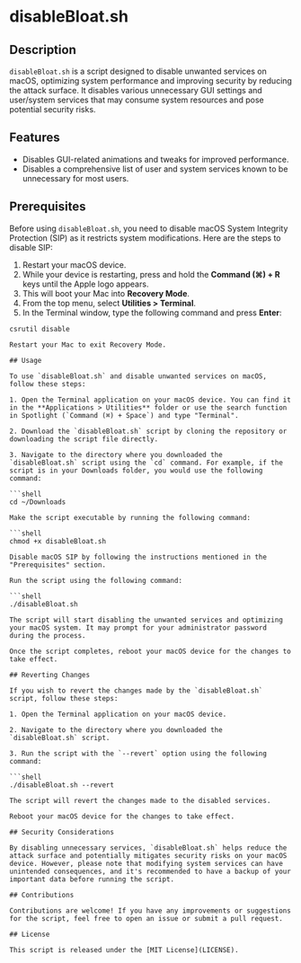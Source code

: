 # disableBloat.sh

## Description

`disableBloat.sh` is a script designed to disable unwanted services on macOS, optimizing system performance and improving security by reducing the attack surface. It disables various unnecessary GUI settings and user/system services that may consume system resources and pose potential security risks.

## Features

- Disables GUI-related animations and tweaks for improved performance.
- Disables a comprehensive list of user and system services known to be unnecessary for most users.

## Prerequisites

Before using `disableBloat.sh`, you need to disable macOS System Integrity Protection (SIP) as it restricts system modifications. Here are the steps to disable SIP:

1. Restart your macOS device.
2. While your device is restarting, press and hold the **Command (⌘) + R** keys until the Apple logo appears.
3. This will boot your Mac into **Recovery Mode**.
4. From the top menu, select **Utilities > Terminal**.
5. In the Terminal window, type the following command and press **Enter**:

```shell
csrutil disable

Restart your Mac to exit Recovery Mode.

## Usage

To use `disableBloat.sh` and disable unwanted services on macOS, follow these steps:

1. Open the Terminal application on your macOS device. You can find it in the **Applications > Utilities** folder or use the search function in Spotlight (`Command (⌘) + Space`) and type "Terminal".

2. Download the `disableBloat.sh` script by cloning the repository or downloading the script file directly.

3. Navigate to the directory where you downloaded the `disableBloat.sh` script using the `cd` command. For example, if the script is in your Downloads folder, you would use the following command:

```shell
cd ~/Downloads

Make the script executable by running the following command:

```shell
chmod +x disableBloat.sh

Disable macOS SIP by following the instructions mentioned in the "Prerequisites" section.

Run the script using the following command:

```shell
./disableBloat.sh

The script will start disabling the unwanted services and optimizing your macOS system. It may prompt for your administrator password during the process.

Once the script completes, reboot your macOS device for the changes to take effect.

## Reverting Changes

If you wish to revert the changes made by the `disableBloat.sh` script, follow these steps:

1. Open the Terminal application on your macOS device.

2. Navigate to the directory where you downloaded the `disableBloat.sh` script.

3. Run the script with the `--revert` option using the following command:

```shell
./disableBloat.sh --revert

The script will revert the changes made to the disabled services.

Reboot your macOS device for the changes to take effect.

## Security Considerations

By disabling unnecessary services, `disableBloat.sh` helps reduce the attack surface and potentially mitigates security risks on your macOS device. However, please note that modifying system services can have unintended consequences, and it's recommended to have a backup of your important data before running the script.

## Contributions

Contributions are welcome! If you have any improvements or suggestions for the script, feel free to open an issue or submit a pull request.

## License

This script is released under the [MIT License](LICENSE).




